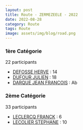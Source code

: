 ```yaml
---
layout: post
title: Route - ZERMEZEELE - 2022
date: 2022-08-28
category: Route
tags: Route
image: assets/img/blog/road.png
---
```


### 1ère Catégorie
22 participants
- [DEFOSSE HERVE](https://teamspecializedlille.cc/coureurs/defosseherve) : 14
- [DUFOUR JULIEN](https://teamspecializedlille.cc/coureurs/dufourjulien) : 18
- [DARQUE JEAN FRANCOIS](https://teamspecializedlille.cc/coureurs/darquejeanfrancois) : Ab

### 2ème Catégorie
33 participants
- [LECLERCQ FRANCK](https://teamspecializedlille.cc/coureurs/leclercqfranck) : 6
- [LECOLIER STEPHANE](https://teamspecializedlille.cc/coureurs/lecolierstephane) : 10

